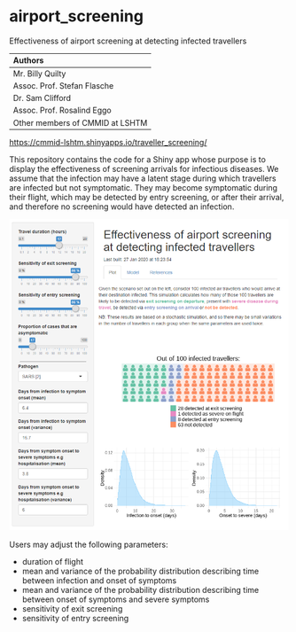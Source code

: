 # airport_screening

Effectiveness of airport screening at detecting infected travellers

| Authors |
| :-- |
| Mr. Billy Quilty |
| Assoc. Prof. Stefan Flasche |
| Dr. Sam Clifford |
| Assoc. Prof. Rosalind Eggo |
| Other members of CMMID at LSHTM |

https://cmmid-lshtm.shinyapps.io/traveller_screening/

This repository contains the code for a Shiny app whose purpose is to display the effectiveness of screening arrivals for infectious diseases. We assume that the infection may have a latent stage during which travellers are infected but not symptomatic. They may become symptomatic during their flight, which may be detected by entry screening, or after their arrival, and therefore no screening would have detected an infection.


![Screenshot of app](app_screenshot.png)

Users may adjust the following parameters:

* duration of flight
* mean and variance of the probability distribution describing time between infection and onset of symptoms
* mean and variance of the probability distribution describing time between onset of symptoms and severe symptoms
* sensitivity of exit screening
* sensitivity of entry screening
